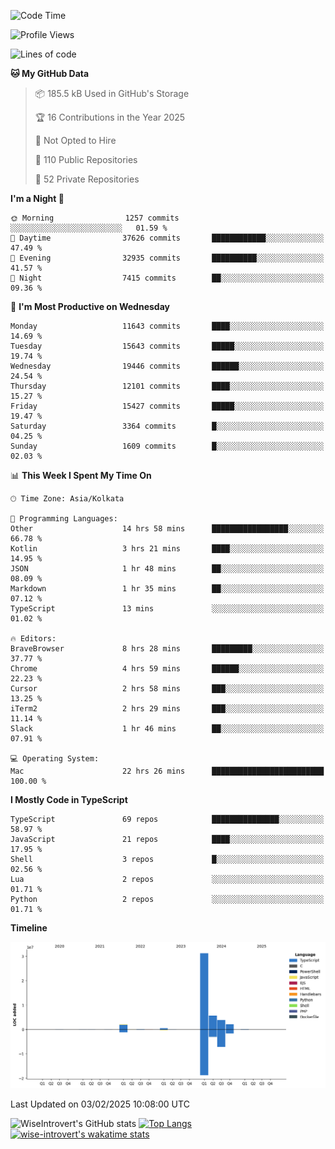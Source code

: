 <!--START_SECTION:waka-->
![Code Time](http://img.shields.io/badge/Code%20Time-2%2C192%20hrs%2043%20mins-blue)

![Profile Views](http://img.shields.io/badge/Profile%20Views-0-blue)

![Lines of code](https://img.shields.io/badge/From%20Hello%20World%20I%27ve%20Written-46.1%20million%20lines%20of%20code-blue)

**🐱 My GitHub Data** 

> 📦 185.5 kB Used in GitHub's Storage 
 > 
> 🏆 16 Contributions in the Year 2025
 > 
> 🚫 Not Opted to Hire
 > 
> 📜 110 Public Repositories 
 > 
> 🔑 52 Private Repositories 
 > 
**I'm a Night 🦉** 

```text
🌞 Morning                1257 commits        ░░░░░░░░░░░░░░░░░░░░░░░░░   01.59 % 
🌆 Daytime                37626 commits       ████████████░░░░░░░░░░░░░   47.49 % 
🌃 Evening                32935 commits       ██████████░░░░░░░░░░░░░░░   41.57 % 
🌙 Night                  7415 commits        ██░░░░░░░░░░░░░░░░░░░░░░░   09.36 % 
```
📅 **I'm Most Productive on Wednesday** 

```text
Monday                   11643 commits       ████░░░░░░░░░░░░░░░░░░░░░   14.69 % 
Tuesday                  15643 commits       █████░░░░░░░░░░░░░░░░░░░░   19.74 % 
Wednesday                19446 commits       ██████░░░░░░░░░░░░░░░░░░░   24.54 % 
Thursday                 12101 commits       ████░░░░░░░░░░░░░░░░░░░░░   15.27 % 
Friday                   15427 commits       █████░░░░░░░░░░░░░░░░░░░░   19.47 % 
Saturday                 3364 commits        █░░░░░░░░░░░░░░░░░░░░░░░░   04.25 % 
Sunday                   1609 commits        █░░░░░░░░░░░░░░░░░░░░░░░░   02.03 % 
```


📊 **This Week I Spent My Time On** 

```text
🕑︎ Time Zone: Asia/Kolkata

💬 Programming Languages: 
Other                    14 hrs 58 mins      █████████████████░░░░░░░░   66.78 % 
Kotlin                   3 hrs 21 mins       ████░░░░░░░░░░░░░░░░░░░░░   14.95 % 
JSON                     1 hr 48 mins        ██░░░░░░░░░░░░░░░░░░░░░░░   08.09 % 
Markdown                 1 hr 35 mins        ██░░░░░░░░░░░░░░░░░░░░░░░   07.12 % 
TypeScript               13 mins             ░░░░░░░░░░░░░░░░░░░░░░░░░   01.02 % 

🔥 Editors: 
BraveBrowser             8 hrs 28 mins       █████████░░░░░░░░░░░░░░░░   37.77 % 
Chrome                   4 hrs 59 mins       ██████░░░░░░░░░░░░░░░░░░░   22.23 % 
Cursor                   2 hrs 58 mins       ███░░░░░░░░░░░░░░░░░░░░░░   13.25 % 
iTerm2                   2 hrs 29 mins       ███░░░░░░░░░░░░░░░░░░░░░░   11.14 % 
Slack                    1 hr 46 mins        ██░░░░░░░░░░░░░░░░░░░░░░░   07.91 % 

💻 Operating System: 
Mac                      22 hrs 26 mins      █████████████████████████   100.00 % 
```

**I Mostly Code in TypeScript** 

```text
TypeScript               69 repos            ███████████████░░░░░░░░░░   58.97 % 
JavaScript               21 repos            ████░░░░░░░░░░░░░░░░░░░░░   17.95 % 
Shell                    3 repos             █░░░░░░░░░░░░░░░░░░░░░░░░   02.56 % 
Lua                      2 repos             ░░░░░░░░░░░░░░░░░░░░░░░░░   01.71 % 
Python                   2 repos             ░░░░░░░░░░░░░░░░░░░░░░░░░   01.71 % 
```



**Timeline**

![Lines of Code chart](https://raw.githubusercontent.com/wise-introvert/wise-introvert/master/assets/bar_graph.png)


 Last Updated on 03/02/2025 10:08:00 UTC
<!--END_SECTION:waka-->

![WiseIntrovert's GitHub stats](https://github-readme-stats.vercel.app/api?username=wise-introvert&count_private=true&show_icons=true)
[![Top Langs](https://github-readme-stats.vercel.app/api/top-langs/?username=wise-introvert&langs_count=10)](https://github.com/anuraghazra/github-readme-stats)
[![wise-introvert's wakatime stats](https://github-readme-stats.vercel.app/api/wakatime?username=wiseintrovert)](https://github.com/anuraghazra/github-readme-stats)
